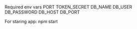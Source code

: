 Required env vars
  PORT
  TOKEN_SECRET
  DB_NAME
  DB_USER
  DB_PASSWORD
  DB_HOST
  DB_PORT

For staring app: 
  npm start
